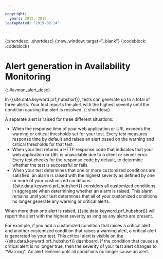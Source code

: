 ```yaml
---

copyright:
  years: 2015, 2019
lastupdated: "2019-02-14"

---
```


{:shortdesc: .shortdesc}
{:new_window: target="_blank"}
{:codeblock: .codeblock}


# Alert generation in Availability Monitoring
{: #avmon_alert_desc}

In {{site.data.keyword.prf_hubshort}}, tests can generate up to a total of three alerts. Your test reports the alert with the highest severity until the condition causing the alert is resolved.
{: shortdesc}

A separate alert is raised for three different situations:

-   When the response time of your web application or URL exceeds the warning or critical thresholds set for your test. Every test measures response time by default and raises an alert based on the warning and critical thresholds for that test.
-   When your test returns a HTTP response code that indicates that your web application or URL is unavailable due to a client or server error. Every test checks for the response code by default, to determine whether the test is successful or fails.
-   When your test determines that one or more customized conditions are satisfied, an alarm is raised with the highest severity as defined by one or more of your customized conditions. {{site.data.keyword.prf_hubshort}} considers all customized conditions in aggregate when determining whether an alarm is raised. This alarm remains until your test determines that all of your customized conditions no longer generate any warning or critical alerts.

When more than one alert is raised, {{site.data.keyword.prf_hubshort}} will report the alert with the highest severity as long as any alerts are present.

For example, if you add a customized condition that raises a critical alert and another customized condition that raises a warning alert, a critical alert is generated by your test. This critical alert is visible on the {{site.data.keyword.prf_hubshort}} dashboard. If the condition that causes a critical alert is no longer true, then the severity of your test alert changes to "Warning". An alert remains until all conditions no longer cause an alert.
